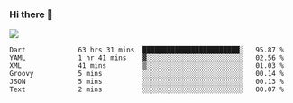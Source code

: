 ### Hi there 👋

<!--
**guozhigq/guozhigq** is a ✨ _special_ ✨ repository because its `README.md` (this file) appears on your GitHub profile.

Here are some ideas to get you started:

- 🔭 I’m currently working on ...
- 🌱 I’m currently learning ...
- 👯 I’m looking to collaborate on ...
- 🤔 I’m looking for help with ...
- 💬 Ask me about ...
- 📫 How to reach me: ...
- 😄 Pronouns: ...
- ⚡ Fun fact: ...
-->
![](https://github-readme-stats.vercel.app/api?username=guozhigq&show_icons=true)
<!--START_SECTION:waka-->

```text
Dart             63 hrs 31 mins  ████████████████████████░   95.87 %
YAML             1 hr 41 mins    ▓░░░░░░░░░░░░░░░░░░░░░░░░   02.56 %
XML              41 mins         ▒░░░░░░░░░░░░░░░░░░░░░░░░   01.03 %
Groovy           5 mins          ░░░░░░░░░░░░░░░░░░░░░░░░░   00.14 %
JSON             5 mins          ░░░░░░░░░░░░░░░░░░░░░░░░░   00.13 %
Text             2 mins          ░░░░░░░░░░░░░░░░░░░░░░░░░   00.07 %
```

<!--END_SECTION:waka-->
